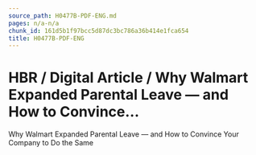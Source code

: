 ```yaml
---
source_path: H0477B-PDF-ENG.md
pages: n/a-n/a
chunk_id: 161d5b1f97bcc5d87dc3bc786a36b414e1fca654
title: H0477B-PDF-ENG
---
```

# HBR / Digital Article / Why Walmart Expanded Parental Leave — and How to Convince…

Why Walmart Expanded Parental Leave — and How to Convince Your Company to Do the Same
